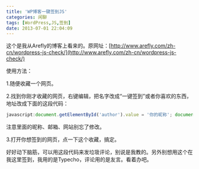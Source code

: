 ```yaml
---
title: 'WP博客一键签到JS'
categories: 闲聊
tags: [WordPress,JS,签到]
date: 2013-07-01 22:04:09
---
```

这个是我从Arefly的博客上看来的。原网址：[http://www.arefly.com/zh-cn/wordpress-js-check/](http://www.arefly.com/zh-cn/wordpress-js-check/)

使用方法：

1.随便收藏一个网页。

2.找到你刚才收藏的网页，右键编辑，把名字改成“一键签到”或者你喜欢的东西，地址改成下面的这段代码：

```javascript
javascript:document.getElementById('author').value = '你的昵称'; document.getElementById('email').value = '你的邮箱'; document.getElementById('url').value = '你的网站';var myDate = new Date();var mytime=myDate.toLocaleTimeString();document.getElementById('comment').value = '今天签到啦！时间：' + mytime;submit.click();void(0)
```

注意里面的昵称、邮箱、网站别忘了修改。

3.打开你想签到的网页，点一下这个收藏，搞定。

好好动下脑筋，可以用这段代码来发垃圾评论，别说是我教的。另外别想用这个在我这里签到，我用的是Typecho，评论用的是友言。看着办吧。
